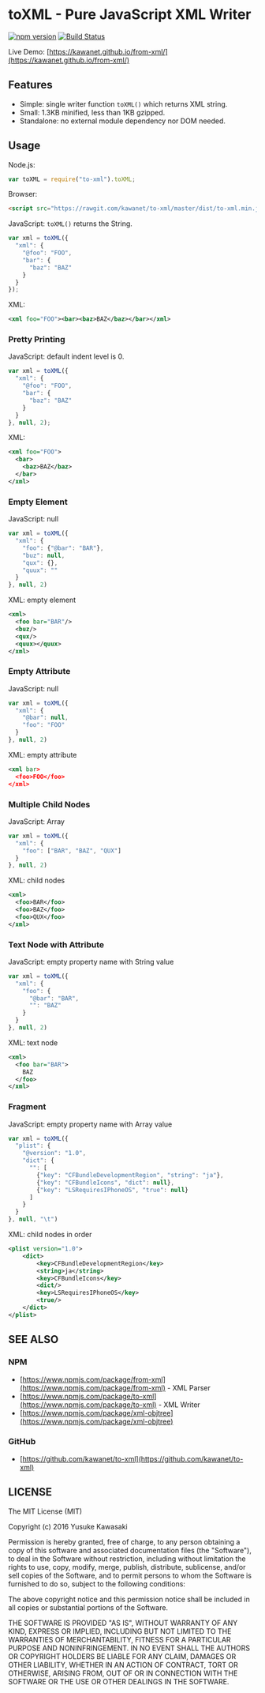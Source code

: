 # toXML - Pure JavaScript XML Writer

[![npm version](https://badge.fury.io/js/to-xml.svg)](http://badge.fury.io/js/to-xml) [![Build Status](https://travis-ci.org/kawanet/to-xml.svg?branch=master)](https://travis-ci.org/kawanet/to-xml)

Live Demo: [https://kawanet.github.io/from-xml/](https://kawanet.github.io/from-xml/)

## Features

- Simple: single writer function `toXML()` which returns XML string.
- Small: 1.3KB minified, less than 1KB gzipped.
- Standalone: no external module dependency nor DOM needed.

## Usage

Node.js:

```js
var toXML = require("to-xml").toXML;
```

Browser:

```html
<script src="https://rawgit.com/kawanet/to-xml/master/dist/to-xml.min.js"></script>
```

JavaScript: `toXML()` returns the String.

```js
var xml = toXML({
  "xml": {
    "@foo": "FOO",
    "bar": {
      "baz": "BAZ"
    }
  }
});
```

XML:

```xml
<xml foo="FOO"><bar><baz>BAZ</baz></bar></xml>
```

### Pretty Printing

JavaScript: default indent level is 0.

```js
var xml = toXML({
  "xml": {
    "@foo": "FOO",
    "bar": {
      "baz": "BAZ"
    }
  }
}, null, 2);
```

XML:

```xml
<xml foo="FOO">
  <bar>
    <baz>BAZ</baz>
  </bar>
</xml>
```

### Empty Element

JavaScript: null

```js
var xml = toXML({
  "xml": {
    "foo": {"@bar": "BAR"},
    "buz": null,
    "qux": {},
    "quux": ""
  }
}, null, 2)
```

XML: empty element

```xml
<xml>
  <foo bar="BAR"/>
  <buz/>
  <qux/>
  <quux></quux>
</xml>
```

### Empty Attribute

JavaScript: null

```js
var xml = toXML({
  "xml": {
    "@bar": null,
    "foo": "FOO"
  }
}, null, 2)
```

XML: empty attribute

```xml
<xml bar>
  <foo>FOO</foo>
</xml>
```

### Multiple Child Nodes

JavaScript: Array 

```js
var xml = toXML({
  "xml": {
    "foo": ["BAR", "BAZ", "QUX"]
  }
}, null, 2)
```

XML: child nodes

```xml
<xml>
  <foo>BAR</foo>
  <foo>BAZ</foo>
  <foo>QUX</foo>
</xml>
```

### Text Node with Attribute

JavaScript: empty property name with String value

```js
var xml = toXML({
  "xml": {
    "foo": {
      "@bar": "BAR",
      "": "BAZ"
    }
  }
}, null, 2)
```

XML: text node

```xml
<xml>
  <foo bar="BAR">
    BAZ
  </foo>
</xml>
```

### Fragment

JavaScript: empty property name with Array value

```js
var xml = toXML({
  "plist": {
    "@version": "1.0",
    "dict": {
      "": [
        {"key": "CFBundleDevelopmentRegion", "string": "ja"},
        {"key": "CFBundleIcons", "dict": null},
        {"key": "LSRequiresIPhoneOS", "true": null}
      ]
    }
  }
}, null, "\t")
```

XML: child nodes in order

```xml
<plist version="1.0">
	<dict>
		<key>CFBundleDevelopmentRegion</key>
		<string>ja</string>
		<key>CFBundleIcons</key>
		<dict/>
		<key>LSRequiresIPhoneOS</key>
		<true/>
	</dict>
</plist>
```

## SEE ALSO

### NPM

- [https://www.npmjs.com/package/from-xml](https://www.npmjs.com/package/from-xml) - XML Parser
- [https://www.npmjs.com/package/to-xml](https://www.npmjs.com/package/to-xml) - XML Writer
- [https://www.npmjs.com/package/xml-objtree](https://www.npmjs.com/package/xml-objtree)

### GitHub

- [https://github.com/kawanet/to-xml](https://github.com/kawanet/to-xml)

## LICENSE

The MIT License (MIT)

Copyright (c) 2016 Yusuke Kawasaki

Permission is hereby granted, free of charge, to any person obtaining a copy
of this software and associated documentation files (the "Software"), to deal
in the Software without restriction, including without limitation the rights
to use, copy, modify, merge, publish, distribute, sublicense, and/or sell
copies of the Software, and to permit persons to whom the Software is
furnished to do so, subject to the following conditions:

The above copyright notice and this permission notice shall be included in all
copies or substantial portions of the Software.

THE SOFTWARE IS PROVIDED "AS IS", WITHOUT WARRANTY OF ANY KIND, EXPRESS OR
IMPLIED, INCLUDING BUT NOT LIMITED TO THE WARRANTIES OF MERCHANTABILITY,
FITNESS FOR A PARTICULAR PURPOSE AND NONINFRINGEMENT. IN NO EVENT SHALL THE
AUTHORS OR COPYRIGHT HOLDERS BE LIABLE FOR ANY CLAIM, DAMAGES OR OTHER
LIABILITY, WHETHER IN AN ACTION OF CONTRACT, TORT OR OTHERWISE, ARISING FROM,
OUT OF OR IN CONNECTION WITH THE SOFTWARE OR THE USE OR OTHER DEALINGS IN THE
SOFTWARE.

